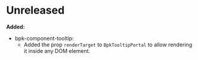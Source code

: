 # Unreleased

**Added:**
- bpk-component-tooltip:
  - Added the prop `renderTarget` to `BpkTooltipPortal` to allow rendering it inside any DOM element.
